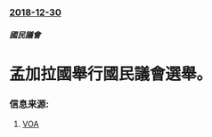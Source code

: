 ### [2018-12-30](/zh/news/2018/12/30/index.md)

##### 國民議會
# 孟加拉國舉行國民議會選舉。 




### 信息来源:

1. [VOA](https://www.voanews.com/a/bangladesh-votes-in-contentious-parliamentary-elections/4721591.html)
